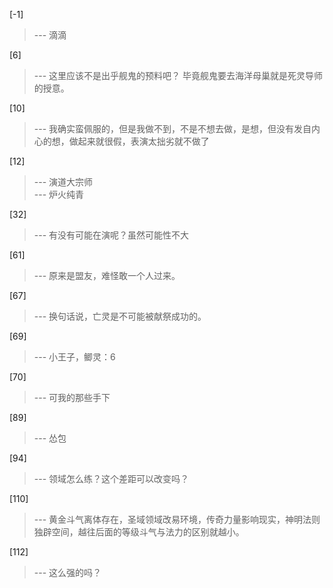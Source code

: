 
[-1] 
>--- 滴滴<br>

[6] 
>--- 这里应该不是出乎舰鬼的预料吧？
毕竟舰鬼要去海洋母巢就是死灵导师的授意。<br>

[10] 
>--- 我确实蛮佩服的，但是我做不到，不是不想去做，是想，但没有发自内心的想，做起来就很假，表演太拙劣就不做了<br>

[12] 
>--- 演道大宗师<br>
>--- 炉火纯青<br>

[32] 
>--- 有没有可能在演呢？虽然可能性不大<br>

[61] 
>--- 原来是盟友，难怪敢一个人过来。<br>

[67] 
>--- 换句话说，亡灵是不可能被献祭成功的。<br>

[69] 
>--- 小王子，鲫灵：6<br>

[70] 
>--- 可我的那些手下<br>

[89] 
>--- 怂包<br>

[94] 
>--- 领域怎么练？这个差距可以改变吗？<br>

[110] 
>--- 黄金斗气离体存在，圣域领域改易环境，传奇力量影响现实，神明法则独辟空间，越往后面的等级斗气与法力的区别就越小。<br>

[112] 
>--- 这么强的吗？<br>
